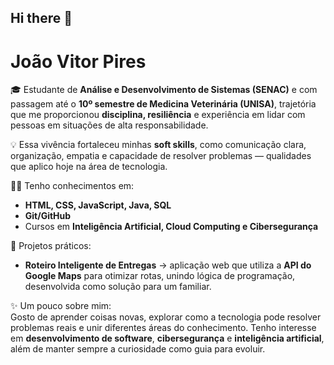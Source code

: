 ## Hi there 👋

# João Vitor Pires

🎓 Estudante de **Análise e Desenvolvimento de Sistemas (SENAC)** e com passagem até o **10º semestre de Medicina Veterinária (UNISA)**, trajetória que me proporcionou **disciplina, resiliência** e experiência em lidar com pessoas em situações de alta responsabilidade.  

💡 Essa vivência fortaleceu minhas **soft skills**, como comunicação clara, organização, empatia e capacidade de resolver problemas — qualidades que aplico hoje na área de tecnologia.  

👨‍💻 Tenho conhecimentos em:  
- **HTML, CSS, JavaScript, Java, SQL**  
- **Git/GitHub**  
- Cursos em **Inteligência Artificial, Cloud Computing e Cibersegurança**  

🚀 Projetos práticos:  
- **Roteiro Inteligente de Entregas** → aplicação web que utiliza a **API do Google Maps** para otimizar rotas, unindo lógica de programação, desenvolvida como solução para um familiar.  


✨ Um pouco sobre mim:  
Gosto de aprender coisas novas, explorar como a tecnologia pode resolver problemas reais e unir diferentes áreas do conhecimento. Tenho interesse em **desenvolvimento de software**, **cibersegurança** e **inteligência artificial**, além de manter sempre a curiosidade como guia para evoluir.  

